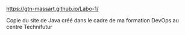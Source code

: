 https://gtn-massart.github.io/Labo-1/

Copie du site de Java créé dans le cadre de ma formation DevOps au centre Technifutur
